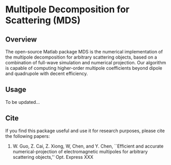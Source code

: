 # Multipole Decomposition for Scattering (MDS)

## Overview
The open-source Matlab package MDS is the numerical implementation of the multipole decomposition for arbitrary scattering objects, based on a combination of full-wave simulation and numerical projection. Our algorithm is capable of computing higher-order multipole coefficients beyond dipole and quadrupole with decent efficiency.

## Usage
To be updated...

## Cite
If you find this package useful and use it for research purposes, please cite the following papers:
1. W. Guo, Z. Cai, Z. Xiong, W, Chen, and Y. Chen, ``Efficient and accurate numerical-projection of electromagnetic multipoles for arbitrary scattering objects,'' Opt. Express XXX
